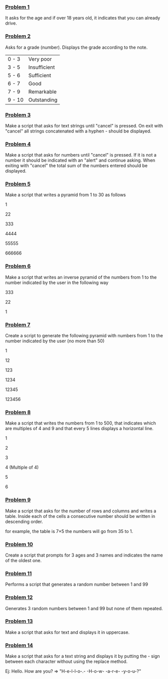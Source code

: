 ### [Problem 1](/javascript/problems/src/js/Modules/problem-01.js)

It asks for the age and if over 18 years old, it indicates that you can already drive.

### [Problem 2](/javascript/problems/src/js/Modules/problem-02.js)

Asks for a grade (number). Displays the grade according to the note.

|        |              |
| ------ | ------------ |
| 0 - 3  | Very poor    |
| 3 - 5  | Insufficient |
| 5 - 6  | Sufficient   |
| 6 - 7  | Good         |
| 7 - 9  | Remarkable   |
| 9 - 10 | Outstanding  |

### [Problem 3](/javascript/problems/src/js/Modules/problem-03.js)

Make a script that asks for text strings until "cancel" is pressed. On exit with "cancel" all strings concatenated with a hyphen - should be displayed.

### [Problem 4](/javascript/problems/src/js/Modules/problem-04.js)

Make a script that asks for numbers until "cancel" is pressed. If it is not a number it should be indicated with an "alert" and continue asking. When exiting with "cancel" the total sum of the numbers entered should be displayed.

### [Problem 5](/javascript/problems/src/js/Modules/problem-05.js)

Make a script that writes a pyramid from 1 to 30 as follows

1

22

333

4444

55555

666666

### [Problem 6](/javascript/problems/src/js/Modules/problem-06.js)

Make a script that writes an inverse pyramid of the numbers from 1 to the number indicated by the user in the following way

333

22

1

### [Problem 7](/javascript/problems/src/js/Modules/problem-07.js)

Create a script to generate the following pyramid with numbers from 1 to the number indicated by the user (no more than 50)

1

12

123

1234

12345

123456

### [Problem 8](/javascript/problems/src/js/Modules/problem-08.js)

Make a script that writes the numbers from 1 to 500, that indicates which are multiples of 4 and 9 and that every 5 lines displays a horizontal line.

1

2

3

4 (Multiple of 4)

5

6

### [Problem 9](/javascript/problems/src/js/Modules/problem-09.js)

Make a script that asks for the number of rows and columns and writes a table. Inside each of the cells a consecutive number should be written in descending order.

for example, the table is 7×5 the numbers will go from 35 to 1.

### [Problem 10](/javascript/problems/src/js/Modules/problem-10.js)

Create a script that prompts for 3 ages and 3 names and indicates the name of the oldest one.

### [Problem 11](/javascript/problems/src/js/Modules/problem-11.js)

Performs a script that generates a random number between 1 and 99

### [Problem 12](/javascript/problems/src/js/Modules/problem-12.js)

Generates 3 random numbers between 1 and 99 but none of them repeated.

### [Problem 13](/javascript/problems/src/js/Modules/problem-13.js)

Make a script that asks for text and displays it in uppercase.

### [Problem 14](/javascript/problems/src/js/Modules/problem-14.js)

Make a script that asks for a text string and displays it by putting the - sign between each character without using the replace method.

Ej: Hello. How are you? => "H-e-l-l-o-.- -H-o-w- -a-r-e- -y-o-u-?"
